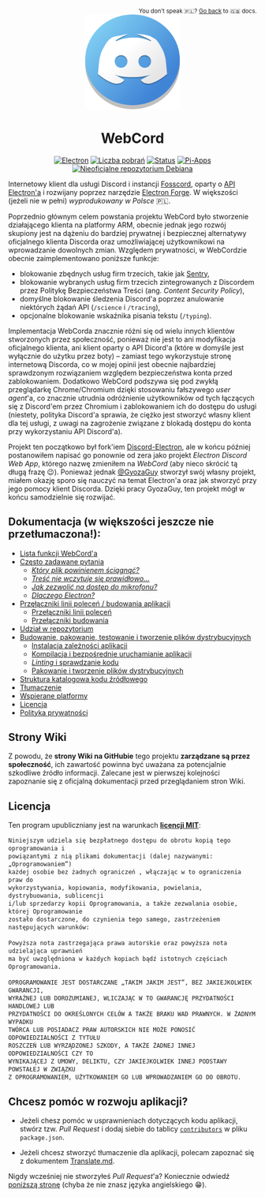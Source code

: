 <div align='right'>
<sub>
  You don't speak 🇵🇱️? <a href='../Readme.md'>Go back</a> to 🇬🇧️ docs.
</sub>
</div>
<div align='center'>
<a href='https://github.com/SpacingBat3/WebCord' title="Repozytorium GitHub'a dla projektu WebCord">
  <picture>
    <source srcset='https://raw.githubusercontent.com/SpacingBat3/WebCord/master/sources/assets/icons/app.png'>
    <img src='../../sources/assets/icons/app.png' height='192' alt="WebCord Logo">
  </picture>
</a>

# WebCord

[![Electron][badge1]][electron]
[![Liczba pobrań][badge2]](https://github.com/SpacingBat3/Webcord/releases "Wydania")
[![Status][badge3]](https://github.com/SpacingBat3/Webcord/actions/workflows/build.yml "Status budowania")
[![Pi-Apps][badge4]](https://github.com/Botspot/pi-apps "Centrum aplikacji otwartoźródłowych dla Raspberry Pi OS.")
[![Nieoficjalne repozytorium Debiana][badge5]](https://itai-nelken.github.io/Webcord_debian-repo/ "Nieoficjalne repozytorium WebCord dla Debian'a.")
</div>

Internetowy klient dla usługi Discord i instancji [Fosscord], oparty o
[API Electron'a][electron] i rozwijany poprzez narzędzie
[Electron Forge][electron-forge]. W większości (jeżeli nie w pełni)
*wyprodukowany w Polsce* 🇵🇱️.

Poprzednio głównym celem powstania projektu WebCord było stworzenie działającego
klienta na platformy ARM, obecnie jednak jego rozwój skupiony jest na dążeniu do
bardziej prywatnej i bezpiecznej alternatywy oficjalnego klienta Discorda oraz
umożliwiającej użytkownikowi na wprowadzanie dowolnych zmian. Względem 
prywatności, w WebCordzie obecnie zaimplementowano poniższe funkcje:
  - blokowanie zbędnych usług firm trzecich, takie jak [Sentry][sentry],
  - blokowanie wybranych usług firm trzecich zintegrowanych z Discordem przez
    Politykę Bezpieczeństwa Treści (ang. *Content Security Policy*),
  - domyślne blokowanie śledzenia Discord'a poprzez anulowanie niektórych żądań API
    (`/science` i `/tracing`),
  - opcjonalne blokowanie wskaźnika pisania tekstu (`/typing`).

Implementacja WebCorda znacznie różni się od wielu innych klientów stworzonych
przez społeczność, ponieważ nie jest to ani modyfikacja oficjalnego klienta, ani
klient oparty o API Dicord'a (które w domyśle jest wyłącznie do użytku przez
boty) – zamiast tego wykorzystuje stronę internetową Discorda, co w mojej opinii
jest obecnie najbardziej sprawdzonym rozwiązaniem względem bezpieczeństwa konta
przed zablokowaniem. Dodatkowo WebCord podszywa się pod zwykłą przeglądarkę
Chrome/Chromium dzięki stosowaniu fałszywego *user agent*'a, co znacznie
utrudnia odróżnienie użytkowników od tych łączących się z Discord'em przez
Chromium i zablokowaniem ich do dostępu do usługi (niestety, polityka Discord'a
sprawia, że ciężko jest stworzyć własny klient dla tej usługi, z uwagi na
zagrożenie związane z blokadą dostępu do konta przy wykorzystaniu API Discord'a).

Projekt ten początkowo był fork'iem [Discord-Electron][discord-electron],
ale w końcu później postanowiłem napisać go ponownie od zera jako projekt
*Electron Discord Web App*, którego nazwę zmieniłem na *WebCord* (aby nieco
skrócić tą długą frazę 😉). Ponieważ jednak [@GyozaGuy](https://github.com/GyozaGuy)
stworzył swój własny projekt, miałem okazję sporo się nauczyć na temat
Electron'a oraz jak stworzyć przy jego pomocy klient Discorda. Dzięki pracy
GyozaGuy, ten projekt mógł w końcu samodzielnie się rozwijać.

## Dokumentacja (w większości jeszcze nie przetłumaczona!):
- [Lista funkcji WebCord'a](../Features.md)
- [Często zadawane pytania](../FAQ.md)
  - *[Który plik powinienem ściągnąć?](../FAQ.md#1-which-file-i-should-download)*
  - *[Treść nie wczytuje się prawidłowo...](../FAQ.md#2-imagevideocontent-does-not-load-properly-is-there-anything-i-can-do-about-it)*
  - *[Jak zezwolić na dostęp do mikrofonu?](../FAQ.md#3-how-to-get-a-microphone-permission-for-webcord)*
  - *[Dlaczego Electron?](../FAQ.md#4-why-electron)*
- [Przęłączniki linii poleceń / budowania aplikacji](../Flags.md)
  - [Przełączniki linii poleceń](../Flags.md#command-line-runtime-flags)
  - [Przełączniki budowania](../Flags.md#build-flags)
- [Udział w repozytorium](../Contributing.md)
- [Budowanie, pakowanie, testowanie i tworzenie plików dystrybucyjnych](Build.md)
  - [Instalacja zależności aplikacji](../Build.md#install-app-dependencies)
  - [Kompilacja i bezpośrednie uruchamianie aplikacji](../Build.md#compile-code-and-run-app-directly-without-packaging)
  - [*Linting* i sprawdzanie kodu](../Build.md#run-linter-and-validate-the-code)
  - [Pakowanie i tworzenie plików dystrybucyjnych](../Build.md#packaging-creating-distributables)
- [Struktura katalogowa kodu źródłowego](../Files.md)
- [Tłumaczenie](../Translate.md)
- [Wspierane platformy](../Support.md)
- [Licencja](../../LICENSE)
- [Polityka prywatności](../Privacy.md)

## Strony Wiki

Z powodu, że **strony Wiki na GitHubie** tego projektu **zarządzane są przez**
**społeczność**, ich zawartość powinna być uważana za potencjalnie szkodliwe
źródło informacji. Zalecane jest w pierwszej kolejności zapoznanie się z
oficjalną dokumentacji przed przeglądaniem stron Wiki.

## Licencja
Ten program upubliczniany jest na warunkach **[licencji MIT][license]**:
	
	Niniejszym udziela się bezpłatnego dostępu do obrotu kopią tego oprogramowania i
	powiązantymi z nią plikami dokumentacji (dalej nazywanymi: „Oprogramowaniem”)
	każdej osobie bez żadnych ograniczeń , włączając w to ograniczenia praw do
	wykorzystywania, kopiowania, modyfikowania, powielania, dystrybuowania, sublicencji
	i/lub sprzedarzy kopii Oprogramowania, a także zezwalania osobie, której Oprogramowanie
	zostało dostarczone, do czynienia tego samego, zastrzeżeniem następujących warunków:

	Powyższa nota zastrzegająca prawa autorskie oraz powyższa nota udzielająca uprawnień
	ma być uwzględniona w każdych kopiach bądź istotnych częściach Oprogramowania.

	OPROGRAMOWANIE JEST DOSTARCZANE „TAKIM JAKIM JEST”, BEZ JAKIEJKOLWIEK GWARANCJI,
	WYRAŹNEJ LUB DOROZUMIANEJ, WLICZAJĄC W TO GWARANCJĘ PRZYDATNOŚCI HANDLOWEJ LUB
	PRZYDATNOŚCI DO OKREŚLONYCH CELÓW A TAKŻE BRAKU WAD PRAWNYCH. W ŻADNYM WYPADKU
	TWÓRCA LUB POSIADACZ PRAW AUTORSKICH NIE MOŻE PONOSIĆ ODPOWIEDZIALNOŚCI Z TYTUŁU
	ROSZCZEŃ LUB WYRZĄDZONEJ SZKODY, A TAKŻE ŻADNEJ INNEJ ODPOWIEDZIALNOŚCI CZY TO
	WYNIKAJĄCEJ Z UMOWY, DELIKTU, CZY JAKIEJKOLWIEK INNEJ PODSTAWY POWSTAŁEJ W ZWIĄZKU
	Z OPROGRAMOWANIEM, UŻYTKOWANIEM GO LUB WPROWADZANIEM GO DO OBROTU.

## Chcesz pomóc w rozwoju aplikacji?

- Jeżeli chesz pomóc w usprawnieniach dotyczących kodu aplikacji, stwórz tzw.
  *Pull Request* i dodaj siebie do tablicy [`contributors`][npm-docs] w pliku
  `package.json`.

- Jeżeli chcesz stworzyć tłumaczenie dla aplikacji, polecam zapoznać się z
  dokumentem [Translate.md](../Translate.md).

Nigdy wcześniej nie stworzyłeś *Pull Request*'a? Koniecznie odwiedź
[poniższą stronę][makepr] (chyba że nie znasz języka angielskiego 😁️).

[badge1]: https://img.shields.io/github/package-json/dependency-version/SpacingBat3/WebCord/dev/electron?color=%236CB2BF&label=Electron
[badge2]: https://img.shields.io/github/downloads/SpacingBat3/WebCord/total.svg?label=Downloads&color=%236586B3
[badge3]: https://img.shields.io/github/workflow/status/SpacingBat3/WebCord/Run%20tests?label=Build&logo=github
[badge4]: https://img.shields.io/endpoint?url=https%3A%2F%2Fwebcord-pi-apps-badge-sypgxsowx4mj.runkit.sh%2F
[badge5]: https://img.shields.io/endpoint?url=https%3A%2F%2Fwebcord-debian-badge-toklg87kjpyo.runkit.sh%2F
[sentry]: https://sentry.io "Monitorowanie i śledzenie błędów aplikacji."
[discord-electron]: https://github.com/GyozaGuy/Discord-Electron "Aplikacja Electron'a dla Discorda zaprojektowana z myślą o systemach Linux."
[npm-docs]: https://docs.npmjs.com/cli/v7/configuring-npm/package-json#people-fields-author-contributors "Pola na temat ludzi | Dokumentacja NPM"
[makepr]: https://makeapullrequest.com/ "Utwórz Pull Request."
[electron]: https://www.electronjs.org/ "Twórz aplikacje wieloplatformowe w oparciu o Javascript, HTML i CSS."
[electron-forge]: https://www.electronforge.io/ "Środowisko dla tworzenia, publikowania i instalacji nowoczesnych aplikacji Eletron'a."
[license]: ../../LICENSE "Licencja WebCord."
[Fosscord]: https://fosscord.com "Darmowa, otwartoźródłowa i własnoręcznie hostowalna kompatybilna z Discord'em platforma dla rozmów tekstowych, głosowych i wideo."